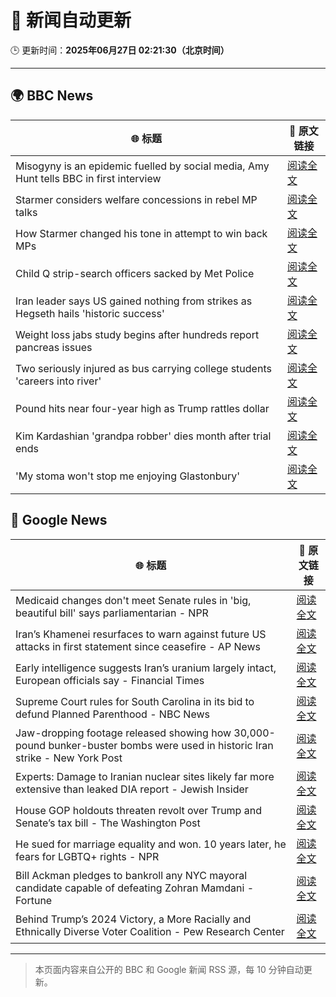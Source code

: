 # 🧠 新闻自动更新

🕒 更新时间：**2025年06月27日 02:21:30（北京时间）**

---

## 🌍 BBC News

| 🌐 标题 | 🔗 原文链接 |
|--------|-------------|
| Misogyny is an epidemic fuelled by social media, Amy Hunt tells BBC in first interview | [阅读全文](https://www.bbc.com/news/articles/c8d64z4rl5ro) |
| Starmer considers welfare concessions in rebel MP talks | [阅读全文](https://www.bbc.com/news/articles/c8731w0d8yvo) |
| How Starmer changed his tone in attempt to win back MPs | [阅读全文](https://www.bbc.com/news/articles/cwyxgrpvjxro) |
| Child Q strip-search officers sacked by Met Police | [阅读全文](https://www.bbc.com/news/articles/ce8zyjdj067o) |
| Iran leader says US gained nothing from strikes as Hegseth hails 'historic success' | [阅读全文](https://www.bbc.com/news/articles/cdjxy039ln8o) |
| Weight loss jabs study begins after hundreds report pancreas issues | [阅读全文](https://www.bbc.com/news/articles/c4ged0r1n3wo) |
| Two seriously injured as bus carrying college students 'careers into river' | [阅读全文](https://www.bbc.com/news/articles/cedgl45wqy4o) |
| Pound hits near four-year high as Trump rattles dollar | [阅读全文](https://www.bbc.com/news/articles/cjrlyve8dq8o) |
| Kim Kardashian 'grandpa robber' dies month after trial ends | [阅读全文](https://www.bbc.com/news/articles/cy0wdr75kwdo) |
| 'My stoma won't stop me enjoying Glastonbury' | [阅读全文](https://www.bbc.com/news/articles/cly2nepg88ro) |

## 📰 Google News

| 🌐 标题 | 🔗 原文链接 |
|--------|-------------|
| Medicaid changes don't meet Senate rules in 'big, beautiful bill' says parliamentarian - NPR | [阅读全文](https://news.google.com/rss/articles/CBMivwFBVV95cUxOX2xzakViRVNqeWliMGNxdDFKbW5JVXlQSU5XZ2toX19fWnJOc2R5Uk9rWktnbXhxZ0tjdHNsOEF4bkkwSllGMmR0M0lFWHRUVUZDY01DZENqaVl2MU42UU5FVFd1N05ZTzE1YVJFb29KVUpBY05FRlRZckNteHBYclk0WU1rMDItY3MwNllqMGpuN0t6X21RQlhjUVVieENZaHdxNF9TS1pPdEFvVDRpT01PcExXXzA5bjlFRDdpOA?oc=5) |
| Iran’s Khamenei resurfaces to warn against future US attacks in first statement since ceasefire - AP News | [阅读全文](https://news.google.com/rss/articles/CBMimgFBVV95cUxPazNFcFM2QTNmQzZtcmszWmVla0lha1E1UjM5LVBVY0FwMDJSSnRGM09pQk9LRTd2Tk4wX0RmV1k5aFJuRUJ5eHhJSlM0VVNNZkRob2Y2R1E1UGJ4MDBFVHd2TFViYk91M1NGallEWjR6R1dNUkxMR2ZqZjhxRk1xYzZvVnB1Yl9XbzlFZVRiMkNXUWk2S180b1Bn?oc=5) |
| Early intelligence suggests Iran’s uranium largely intact, European officials say - Financial Times | [阅读全文](https://news.google.com/rss/articles/CBMicEFVX3lxTE45X3RwT0psN1NMYjR3Y19aUlVmSnFPRmRCN2xyT0NWdmF5VThvMm12LWNPa2lDcFA2SzJTZGlSUUxrV0c0SXMtUkk0S1Y2WndQWTdscHlQVmkwZkxvVmlXSkV0Uzc5aTM3NFhnVTZTVTA?oc=5) |
| Supreme Court rules for South Carolina in its bid to defund Planned Parenthood - NBC News | [阅读全文](https://news.google.com/rss/articles/CBMivwFBVV95cUxOM0tYSlVIOHYxbFh5Wml2LURPU0V4MUIyREFUSnd4VTgxVHBZRnpRakhIanRmMjBtM2xqU0tJTDZhMTlmU0RvWk8zNWFPSV9DOUkxdmxPS0pLTF9JWXVxMlBqNTlkejRNeEY5ai1laUVyRHhzQzlzYXd3Mml4MkpmRzN1VE4yaWlUSTF3bF8yQTlzQ3d5b1ZxSzduQ2wzY0hVUkU3Z3A3eE1XeVlIbnBoTW9yMTNjSXB0emhxaTY4TdIBVkFVX3lxTE1tUzRpQWt5dklGVndoQUFuRHlrM1hZMGdwVTQtNHN2c2xnNHZ5TWFIS1BCOGRPa2NON09HVHB4VndXUmJMR2pxZHR0djR0V0t4N19aeVRB?oc=5) |
| Jaw-dropping footage released showing how 30,000-pound bunker-buster bombs were used in historic Iran strike - New York Post | [阅读全文](https://news.google.com/rss/articles/CBMiwgFBVV95cUxQaEE0Q3RyRFlHS2pGNGVMcm9zNXg4OERRQkpWSzR4SUNMMlpQc29YOU43S1BPZ2txaFA2TnNCQW0ySEhYQ3JNRDVtNTM1NzgzRnZMNUVtNWM5aWdiQ0lZR0FVMERTWU9VN2ZpYmlxRVlON0ZYQjNKY0dLaFJtazhNUG5SelBhV0hFeVdHRWItQnBWZzhxX1NoX3QxbGZIeVpEOGN5YzBfcnk0d25Ra0F0dGd6X0FJTTZUaXlrQ2FBNWlWQQ?oc=5) |
| Experts: Damage to Iranian nuclear sites likely far more extensive than leaked DIA report - Jewish Insider | [阅读全文](https://news.google.com/rss/articles/CBMiqAFBVV95cUxOTU1GYVk1eWNYTGJxWm1ESFRKd2VlSV9yUDZFaXlLUFJBZjhhR0ktR1hLWS1GUWJlYVZDbnFqOEVHemRlODY2VlNzQXRpaGNDQlRvSDhRZk1ZeUEzR0R3cmgwUVpoMGNRV2lTV19PeGUwVzNHNmpLalhlNmdUaThHdEQwNTFfRHg1RS1lQ1BSM3ZXcHo4STJIeWFnaHRJSERWMWVlblBzTEY?oc=5) |
| House GOP holdouts threaten revolt over Trump and Senate’s tax bill - The Washington Post | [阅读全文](https://news.google.com/rss/articles/CBMijwFBVV95cUxOeTZuVENoTlF2eFJQeDBSRy1KODhOazlDUF93VFMwVDZtWjRsY1lzSm1UdlBncVF2ZUNZN3NRWWFyZUY2NmNOTkMxQUd1aWdVSHVweUFOc1llWnV0cm55WkJmczB0UFMyaWhVY3dPN05WWHZ4b0d3R01tTWVCUXZfMU9FR01oUTRPQk1BTVZyYw?oc=5) |
| He sued for marriage equality and won. 10 years later, he fears for LGBTQ+ rights - NPR | [阅读全文](https://news.google.com/rss/articles/CBMilwFBVV95cUxPd09HQmtKYXV5VzZjVmQyWC1PVl82S1QtWWlyeHRVekI5alFhQS1FeEt0Rkg0NVc0U2k2c0FybGVhdGRacmFURlo3R25XRDRfOXFpbVZRNEk3S0tEM0w2YTNVLUNxMzgyWm1KQ210bElYckMyYy0zSGxwZlF3a2dYWWVUMkFGZGQ2aEZqaWp0ZDI2dW9NMzM4?oc=5) |
| Bill Ackman pledges to bankroll any NYC mayoral candidate capable of defeating Zohran Mamdani - Fortune | [阅读全文](https://news.google.com/rss/articles/CBMinAFBVV95cUxNblE3bFBPcGdaUWxRRTZnYnpsMTdTeWFEVGMyS1BPWlE5cUYwdnpuTDFmLWwxSExfRWR4bnpwN3ZTRjFiRTUyeTFTS0ZpLXBUbnpQU1NIa2JmaW1EdUxJR3ZQUXFMdHRMS3FxTTlGREpLQ0REY0NDNVNLb1Nxa3RsQUppM1lZWnBKb0g3YnNXckJxQ3NfZndKQlpVSmc?oc=5) |
| Behind Trump’s 2024 Victory, a More Racially and Ethnically Diverse Voter Coalition - Pew Research Center | [阅读全文](https://news.google.com/rss/articles/CBMiygFBVV95cUxOcGZEX0tjYW9KRjRTY29IOWh1UG5SOWxtcld2OUQ3NW8xLXJjeTNiT1gwQjFCQXl1Wk5mNDY1dnVtczhmRU1KWXh6cGxmQzYzTVJDbExjd1pubnRicUx4c3Y1R2xSWk1OTU9LcjFnRXBQVU9LUkNVR1k5YXpyempVNDJTWGtqeGxSRE91ZEM3X3huYWFwanYxY0RSQXRiX0FUYWVkWm94TGFGempLZ3djcDZZY285NkkzSUpzUnkwNjM1VkE3SWVzRzBR?oc=5) |

---
> 本页面内容来自公开的 BBC 和 Google 新闻 RSS 源，每 10 分钟自动更新。